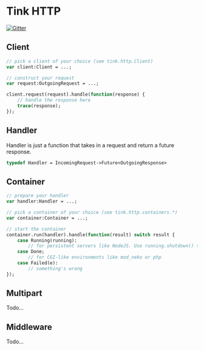 # Tink HTTP
[![Gitter](https://img.shields.io/gitter/room/nwjs/nw.js.svg?maxAge=2592000)](https://gitter.im/haxetink/public)

## Client

```haxe
// pick a client of your choice (see tink.http.Client)
var client:Client = ...;

// construct your request
var request:OutgoingRequest = ...;

client.request(request).handle(function(response) {
	// handle the response here
	trace(response);
});
```

## Handler

Handler is just a function that takes in a request and return a future response.

```haxe
typedef Handler = IncomingRequest->Future<OutgoingResponse>
```

## Container

```haxe
// prepare your handler
var handler:Handler = ...;

// pick a container of your choice (see tink.http.containers.*)
var container:Container = ...;

// start the container
container.run(handler).handle(function(result) switch result {
	case Running(running):
		// for persistent servers like NodeJS. Use running.shutdown() to shutdown the server.
	case Done;
		// for CGI-like environments like mod_neko or php
	case Failed(e):
		// something's wrong
});
```

## Multipart

Todo...

## Middleware

Todo...
